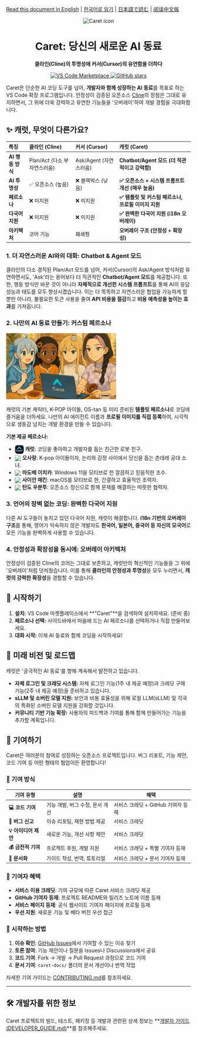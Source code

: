 [Read this document in English](./README.md) | [한국어로 읽기](./README.ko.md) | [日本語で読む](./README.ja.md) | [阅读中文版](./README.zh-cn.md)

<div align="center">
  <img src="caret-assets/icons/icon.png" alt="Caret icon" width="128">
  <h1>Caret: 당신의 새로운 AI 동료</h1>
  <p><strong>클라인(Cline)의 투명성에 커서(Cursor)의 유연함을 더하다</strong></p>
  <p>
    <a href="https://marketplace.visualstudio.com/items?itemName=caret-team.caret">
      <img src="https://img.shields.io/visual-studio-marketplace/v/caret-team.caret.svg?color=blue&label=VS%20Code%20Marketplace" alt="VS Code Marketplace">
    </a>
    <a href="https://github.com/aicoding-caret/caret">
      <img src="https://img.shields.io/github/stars/aicoding-caret/caret.svg?style=social&label=Star" alt="GitHub stars">
    </a>
  </p>
</div>

Caret은 단순한 AI 코딩 도구를 넘어, **개발자와 함께 성장하는 AI 동료**를 목표로 하는 VS Code 확장 프로그램입니다. 안정성이 검증된 오픈소스 [Cline](https://github.com/cline/cline)의 장점은 그대로 유지하면서, 그 위에 더욱 강력하고 유연한 기능들을 '오버레이'하여 개발 경험을 극대화합니다.

## ✨ 캐럿, 무엇이 다른가요?

| 특징 | 클라인 (Cline) | 커서 (Cursor) | **캐럿 (Caret)** |
| :--- | :--- | :--- | :--- |
| **AI 행동 방식** | Plan/Act (다소 부자연스러움) | Ask/Agent (자연스러움) | **Chatbot/Agent 모드 (더 직관적이고 강력함)** |
| **AI 투명성** | ✅ 오픈소스 (높음) | ❌ 블랙박스 (낮음) | **✅ 오픈소스 + 시스템 프롬프트 개선 (매우 높음)** |
| **페르소나** | ❌ 미지원 | ❌ 미지원 | **✅ 템플릿 및 커스텀 페르소나, 프로필 이미지 지원** |
| **다국어 지원** | ❌ 미지원 | ❌ 미지원 | **✅ 완벽한 다국어 지원 (i18n 오버레이)** |
| **아키텍처** | 코어 기능 | 폐쇄형 | **오버레이 구조 (안정성 + 확장성)** |

### 1. 더 자연스러운 AI와의 대화: Chatbot & Agent 모드
클라인의 다소 경직된 Plan/Act 모드를 넘어, 커서(Cursor)의 Ask/Agent 방식처럼 유연하면서도, 'Ask'라는 용어보다 더 직관적인 **Chatbot/Agent 모드**를 제공합니다. 또한, 행동 방식만 바꾼 것이 아니라 **자체적으로 개선한 시스템 프롬프트**를 통해 AI의 응답 성능과 태도를 모두 향상시켰습니다. 이는 더 똑똑하고 자연스러운 협업을 가능하게 할 뿐만 아니라, 불필요한 토큰 사용을 줄여 **API 비용을 절감**하고 **비용 예측성을 높이는 효과**를 가져옵니다.

### 2. 나만의 AI 동료 만들기: 커스텀 페르소나
<img src="caret-assets/template_characters/caret_illust.png" alt="Caret Persona Illustration" width="300"/>

캐럿의 기본 캐릭터, K-POP 아이돌, OS-tan 등 미리 준비된 **템플릿 페르소나**로 코딩에 즐거움을 더하세요. 나만의 AI 에이전트 이름과 **프로필 이미지를 직접 등록**하여, 시각적으로 생동감 넘치는 개발 환경을 만들 수 있습니다.

**기본 제공 페르소나:**
*   <img src="caret-assets/template_characters/caret.png" width="24" align="center"/> **캐럿**: 코딩을 좋아하고 개발자를 돕는 친근한 로봇 친구.
*   <img src="caret-assets/template_characters/sarang.png" width="24" align="center"/> **오사랑**: K-pop 아이돌이자, 논리와 감정 사이에서 당신을 돕는 츤데레 공대 소녀.
*   <img src="caret-assets/template_characters/ichika.png" width="24" align="center"/> **마도베 이치카**: Windows 11을 모티브로 한 깔끔하고 믿음직한 조수.
*   <img src="caret-assets/template_characters/cyan.png" width="24" align="center"/> **사이안 매킨**: macOS를 모티브로 한, 간결하고 효율적인 조력자.
*   <img src="caret-assets/template_characters/ubuntu.png" width="24" align="center"/> **탄도 우분투**: 오픈소스 정신으로 함께 문제를 해결하는 따뜻한 협력자.

### 3. 언어의 장벽 없는 코딩: 완벽한 다국어 지원
다른 AI 도구들이 놓치고 있던 다국어 지원, 캐럿이 해결합니다. **i18n 기반의 오버레이 구조**를 통해, 영어가 익숙하지 않은 개발자도 **한국어, 일본어, 중국어 등 자신의 모국어**로 모든 기능을 완벽하게 사용할 수 있습니다.

### 4. 안정성과 확장성을 동시에: 오버레이 아키텍처
안정성이 검증된 Cline의 코어는 그대로 보존하고, 캐럿만의 혁신적인 기능들을 그 위에 '오버레이'처럼 덧씌웠습니다. 이를 통해 **클라인의 안정성과 투명성**을 모두 누리면서, **캐럿의 강력한 확장성**을 경험할 수 있습니다.

## 🚀 시작하기

1.  **설치:** VS Code 마켓플레이스에서 **"Caret"**을 검색하여 설치하세요. (준비 중)
2.  **페르소나 선택:** 사이드바에서 마음에 드는 AI 페르소나를 선택하거나 직접 만들어보세요.
3.  **대화 시작:** 이제 AI 동료와 함께 코딩을 시작하세요!

## 🔮 미래 비전 및 로드맵

캐럿은 '궁극적인 AI 동료'를 향해 계속해서 발전하고 있습니다.

*   **자체 로그인 및 크레딧 시스템:** 자체 로그인 기능(1주 내 제공 예정)과 크레딧 구매 기능(2주 내 제공 예정)을 준비하고 있습니다.
*   **sLLM 및 소버린 모델 지원:** 보안과 비용 효율성을 위해 로컬 LLM(sLLM) 및 각국의 특화된 소버린 모델 지원을 강화할 것입니다.
*   **커뮤니티 기반 기능 확장:** 사용자의 피드백과 기여를 통해 함께 만들어가는 기능을 추가할 계획입니다.

## 🤝 기여하기

Caret은 여러분의 참여로 성장하는 오픈소스 프로젝트입니다. 버그 리포트, 기능 제안, 코드 기여 등 어떤 형태의 협업이든 환영합니다!

### 🌟 기여 방식

| 기여 유형 | 설명 | 혜택 |
|-----------|------|------|
| **💻 코드 기여** | 기능 개발, 버그 수정, 문서 개선 | 서비스 크레딧 + GitHub 기여자 등재 |
| **🐛 버그 신고** | 이슈 리포팅, 재현 방법 제공 | 서비스 크레딧 |
| **💡 아이디어 제안** | 새로운 기능, 개선 사항 제안 | 서비스 크레딧 |
| **💰 금전적 기여** | 프로젝트 후원, 개발 지원 | 서비스 크레딧 + 특별 기여자 등재 |
| **📖 문서화** | 가이드 작성, 번역, 튜토리얼 | 서비스 크레딧 + 문서 기여자 등재 |

### 🎁 기여자 혜택

- **서비스 이용 크레딧**: 기여 규모에 따른 Caret 서비스 크레딧 제공
- **GitHub 기여자 등재**: 프로젝트 README와 릴리즈 노트에 이름 등재
- **서비스 페이지 등재**: 공식 웹사이트 기여자 페이지에 프로필 등재
- **우선 지원**: 새로운 기능 및 베타 버전 우선 접근

### 🚀 시작하는 방법

1. **이슈 확인**: [GitHub Issues](https://github.com/aicoding-caret/caret/issues)에서 기여할 수 있는 이슈 찾기
2. **토론 참여**: 기능 제안이나 질문을 Issues나 Discussions에서 공유
3. **코드 기여**: Fork → 개발 → Pull Request 과정으로 코드 기여
4. **문서 기여**: `caret-docs/` 폴더의 문서 개선이나 번역 작업

자세한 기여 가이드는 [CONTRIBUTING.md](./CONTRIBUTING.md)를 참조하세요.

---

## 🛠️ 개발자를 위한 정보

Caret 프로젝트의 빌드, 테스트, 패키징 등 개발과 관련된 상세 정보는 **[개발자 가이드(DEVELOPER_GUIDE.md)](./DEVELOPER_GUIDE.md)**를 참조해주세요.

